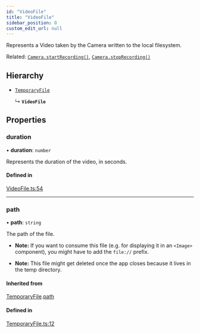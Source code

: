 ```yaml
---
id: "VideoFile"
title: "VideoFile"
sidebar_position: 0
custom_edit_url: null
---
```


Represents a Video taken by the Camera written to the local filesystem.

Related: [`Camera.startRecording()`](../classes/Camera.md#startrecording), [`Camera.stopRecording()`](../classes/Camera.md#stoprecording)

## Hierarchy

- [`TemporaryFile`](TemporaryFile.md)

  ↳ **`VideoFile`**

## Properties

### duration

• **duration**: `number`

Represents the duration of the video, in seconds.

#### Defined in

[VideoFile.ts:54](https://github.com/mrousavy/react-native-vision-camera/blob/c2fb5bf1/src/VideoFile.ts#L54)

___

### path

• **path**: `string`

The path of the file.

* **Note:** If you want to consume this file (e.g. for displaying it in an `<Image>` component), you might have to add the `file://` prefix.

* **Note:** This file might get deleted once the app closes because it lives in the temp directory.

#### Inherited from

[TemporaryFile](TemporaryFile.md).[path](TemporaryFile.md#path)

#### Defined in

[TemporaryFile.ts:12](https://github.com/mrousavy/react-native-vision-camera/blob/c2fb5bf1/src/TemporaryFile.ts#L12)

